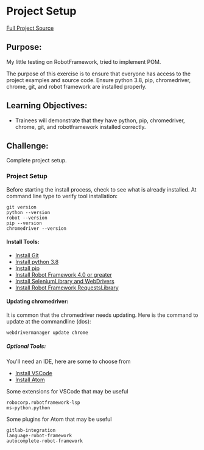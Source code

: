 # Project Setup
[Full Project Source](https://gitlab.com/bftft/robot-framework-testautomationu-2022)
## Purpose:
My little testing on RobotFramework, tried to implement POM.

The purpose of this exercise is to ensure that everyone has access to the project examples and source code. Ensure python 3.8, pip, chromedriver, chrome, git, and robot framework are installed properly.

## Learning Objectives:

- Trainees will demonstrate that they have python, pip, chromedriver, chrome, git, and robotframework installed correctly.

## Challenge:
Complete project setup.

### Project Setup

Before starting the install process, check to see what is already installed. At command line type to verify tool installation:

```
git version
python --version
robot --version
pip --version
chromedriver --version
```


#### Install Tools:
- [Install Git](https://git-scm.com/downloads)
- [Install python 3.8](https://www.python.org/downloads/)
- [Install pip](https://pip.pypa.io/en/stable/installing/)
- [Install Robot Framework 4.0 or greater](https://pypi.org/project/robotframework/)
- [Install SeleniumLibrary and WebDrivers](http://robotframework.org/SeleniumLibrary/)
- [Install Robot Framework RequestsLibrary](https://pypi.org/project/robotframework-requests/)



#### Updating chromedriver:
It is common that the chromedriver needs updating. Here is the command to update at the commandline (dos):
```
webdrivermanager update chrome  
```

##### Optional Tools:
You'll need an IDE, here are some to choose from
- [Install VSCode](https://code.visualstudio.com/download)
- [Install Atom](https://atom.io/)

Some extensions for VSCode that may be useful
```
robocorp.robotframework-lsp
ms-python.python
```

Some plugins for Atom that may be useful
```
gitlab-integration
language-robot-framework
autocomplete-robot-framework
```
